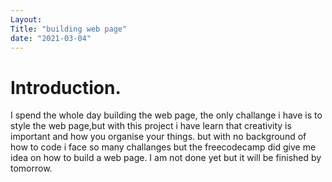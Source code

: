 ```yaml
---
Layout:
Title: "building web page"
date: "2021-03-04"
---
```


# Introduction.

I spend the whole day building the web page, the only challange i have is to style the web page,but with this project i have learn that creativity is important and how you organise your things. but with no background of how to code i face so many challanges but the freecodecamp did give me idea on how to build a web page. I am not done yet but it will be finished by tomorrow. 
